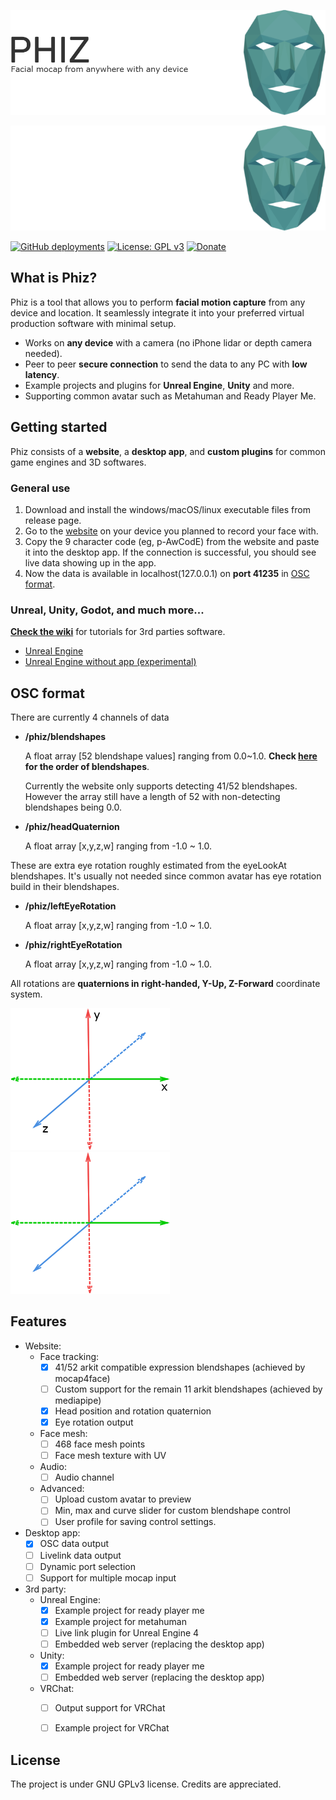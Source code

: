 [![Facial mocap from anywhere with any devices:Phiz](./assets/banner.png#gh-light-mode-only)](https://phizmocap.dev#gh-light-mode-only)

[![Facial mocap from anywhere with any devices:Phiz](./assets/banner-dark.png#gh-dark-mode-only)](https://phizmocap.dev#gh-dark-mode-only)

[![GitHub deployments](https://img.shields.io/github/deployments/spookycorgi/phiz/production?label=vercel&logo=vercel)](https://phizmocap.dev)
[![License: GPL v3](https://img.shields.io/badge/License-GPLv3-blue.svg)](https://www.gnu.org/licenses/gpl-3.0)
[![Donate](https://img.shields.io/badge/Donate-PayPal-green.svg)](https://www.paypal.com/donate/?business=HS5SG7G97J7AY&no_recurring=0&item_name=Thank+you+for+your+support+OwO.+May+the+3D+god+bless+you+infinite+inspirations%21&currency_code=USD)

## What is Phiz?
Phiz is a tool that allows you to perform **facial motion capture** from any device and location. It seamlessly integrate it into your preferred virtual production software with minimal setup.
- Works on **any device** with a camera (no iPhone lidar or depth camera needed).
- Peer to peer **secure connection** to send the data to any PC with **low latency**.
- Example projects and plugins for **Unreal Engine**, **Unity** and more.
- Supporting common avatar such as Metahuman and Ready Player Me.


## Getting started

Phiz consists of a **website**, a **desktop app**, and **custom plugins** for common game engines and 3D softwares.

### General use

1. Download and install the windows/macOS/linux executable files from release page.
2. Go to the [website](https://phizmocap.dev) on your device you planned to record your face with.
3. Copy the 9 character code (eg, p-AwCodE) from the website and paste it into the desktop app. If the connection is successful, you should see live data showing up in the app.
4. Now the data is available in localhost(127.0.0.1) on **port 41235** in [OSC format](#osc-format). 

### Unreal, Unity, Godot, and much more...
[**Check the wiki**](https://github.com/SpookyCorgi/phiz/wiki) for tutorials for 3rd parties software.
- [Unreal Engine](https://github.com/SpookyCorgi/phiz)
- [Unreal Engine without app (experimental)](https://github.com/SpookyCorgi/phiz/wiki/Unreal-Engine-without-additional-app)

## OSC format
There are currently 4 channels of data
- **/phiz/blendshapes**
  
  A float array [52 blendshape values] ranging from 0.0~1.0. **Check [here](/lib/blendshapes.ts) for the order of blendshapes**. 
  
  Currently the website only supports detecting 41/52 blendshapes. However the array still have a length of 52 with non-detecting blendshapes being 0.0.
  
- **/phiz/headQuaternion**
    
   A float array [x,y,z,w] ranging from -1.0 ~ 1.0. 

These are extra eye rotation roughly estimated from the eyeLookAt blendshapes. It's usually not needed since common avatar has eye rotation build in their blendshapes.
- **/phiz/leftEyeRotation**

   A float array [x,y,z,w] ranging from -1.0 ~ 1.0.
   
- **/phiz/rightEyeRotation**

    A float array [x,y,z,w] ranging from -1.0 ~ 1.0.

All rotations are **quaternions in right-handed, Y-Up, Z-Forward** coordinate system.

![Coordinate axis](./assets/coordinate-axes-light.png#gh-light-mode-only)
![Coordinate axis](./assets/coordinate-axes-dark.png#gh-dark-mode-only)

## Features
- Website:
    - Face tracking:
        - [x] 41/52 arkit compatible expression blendshapes (achieved by mocap4face)
        - [ ] Custom support for the remain 11 arkit blendshapes (achieved by mediapipe)
        - [x] Head position and rotation quaternion
        - [x] Eye rotation output
    - Face mesh:
        - [ ] 468 face mesh points
        - [ ] Face mesh texture with UV
    - Audio:
        - [ ] Audio channel
    - Advanced:
        - [ ] Upload custom avatar to preview
        - [ ] Min, max and curve slider for custom blendshape control
        - [ ] User profile for saving control settings.

- Desktop app:
    - [x] OSC data output
    - [ ] Livelink data output
    - [ ] Dynamic port selection
    - [ ] Support for multiple mocap input

- 3rd party:
    - Unreal Engine:
        - [x] Example project for ready player me
        - [x] Example project for metahuman
        - [ ] Live link plugin for Unreal Engine 4
        - [ ] Embedded web server (replacing the desktop app)
    - Unity:
        - [x] Example project for ready player me
        - [ ] Embedded web server (replacing the desktop app)
    - VRChat:
        - [ ] Output support for VRChat
        - [ ] Example project for VRChat  


## License
The project is under GNU GPLv3 license. Credits are appreciated.


